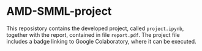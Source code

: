 # AMD-SMML-project

This reposistory contains the developed project, called `project.ipynb`,
together with the report, contained in file `report.pdf`. The project file
includes a badge linking to Google Colaboratory, where it can be executed.